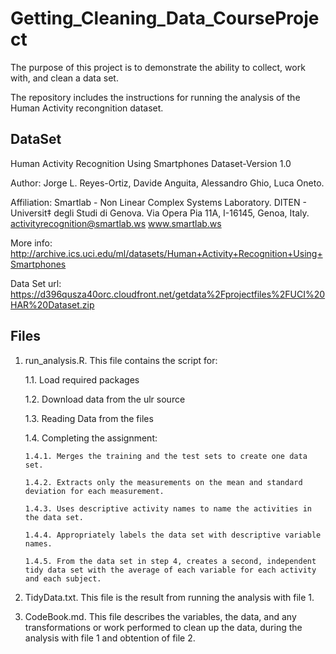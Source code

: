 # Getting_Cleaning_Data_CourseProject
The purpose of this project is to demonstrate the ability to collect, work with, and clean a data set.

The repository includes the instructions for running the analysis of the Human Activity recongnition dataset. 

##  DataSet

Human Activity Recognition Using Smartphones Dataset-Version 1.0

Author: Jorge L. Reyes-Ortiz, Davide Anguita, Alessandro Ghio, Luca Oneto.

Affiliation: Smartlab - Non Linear Complex Systems Laboratory. DITEN - Universit‡ degli Studi di Genova.
Via Opera Pia 11A, I-16145, Genoa, Italy.
activityrecognition@smartlab.ws
www.smartlab.ws

More info: http://archive.ics.uci.edu/ml/datasets/Human+Activity+Recognition+Using+Smartphones

Data Set url: https://d396qusza40orc.cloudfront.net/getdata%2Fprojectfiles%2FUCI%20HAR%20Dataset.zip

##  Files

1. run_analysis.R.  This file contains the script for:
   
    1.1. Load required packages
   
    1.2. Download data from the ulr source
   
    1.3. Reading Data from the files
   
    1.4. Completing the assignment:
    
       1.4.1. Merges the training and the test sets to create one data set.
      
       1.4.2. Extracts only the measurements on the mean and standard deviation for each measurement.
      
       1.4.3. Uses descriptive activity names to name the activities in the data set.

       1.4.4. Appropriately labels the data set with descriptive variable names.

       1.4.5. From the data set in step 4, creates a second, independent tidy data set with the average of each variable for each activity and each subject.

2. TidyData.txt. This file is the result from running the analysis with file 1. 

3. CodeBook.md. This file describes the variables, the data, and any transformations or work performed to clean up the data, during the analysis with file 1 and obtention of file 2.
